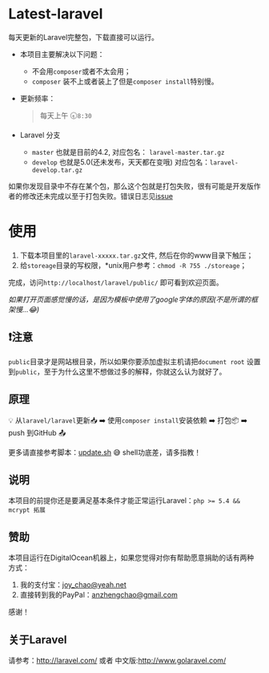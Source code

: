 Latest-laravel
==============

每天更新的Laravel完整包，下载直接可以运行。

- 本项目主要解决以下问题：

    - 不会用`composer`或者不太会用；
    - `composer` 装不上或者装上了但是`composer install`特别慢。

- 更新频率：
    > 每天上午 :clock830:`8:30`

- Laravel 分支
    - `master` 也就是目前的4.2, 对应包名： `laravel-master.tar.gz`
    - `develop` 也就是5.0(还未发布，天天都在变哦) 对应包名：`laravel-develop.tar.gz`

 如果你发现目录中不存在某个包，那么这个包就是打包失败，很有可能是开发版作者的修改还未完成以至于打包失败。错误日志见[issue](https://github.com/overtrue/latest-laravel/issues)

# 使用
1. 下载本项目里的`laravel-xxxxx.tar.gz`文件, 然后在你的www目录下触压；
2. 给`storeage`目录的写权限，*unix用户参考：`chmod -R 755 ./storeage`；

完成，访问`http://localhost/laravel/public/` 即可看到欢迎页面。

_如果打开页面感觉慢的话，是因为模板中使用了google字体的原因(不是所谓的框架慢...:joy:)_

## :heavy_exclamation_mark:注意
`public`目录才是网站根目录，所以如果你要添加虚拟主机请把`document root` 设置到`public`，至于为什么这里不想做过多的解释，你就这么认为就好了。

## 原理

:bulb: 从`laravel/laravel`更新:inbox_tray: :arrow_right:  使用`composer install`安装依赖 :arrow_right: 打包:package: :arrow_right:  push 到GitHub :outbox_tray:

更多请直接参考脚本：[update.sh](https://github.com/overtrue/latest-laravel/blob/master/scripts/update.sh) :sweat_smile: shell功底差，请多指教！

## 说明
本项目的前提你还是要满足基本条件才能正常运行Laravel：`php >= 5.4 && mcrypt 拓展`

## 赞助
本项目运行在DigitalOcean机器上，如果您觉得对你有帮助愿意捐助的话有两种方式：
1. 我的支付宝：joy_chao@yeah.net
2. 直接转到我的PayPal：anzhengchao@gmail.com

感谢！

## 关于Laravel
请参考：http://laravel.com/ 或者 中文版:http://www.golaravel.com/

